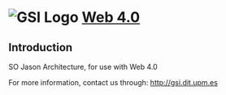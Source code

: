 ![GSI Logo](http://gsi.dit.upm.es/templates/jgsi/images/logo.png)
[Web 4.0](http://gsi.dit.upm.es)
==================================

Introduction
---------------------
SO Jason Architecture, for use with Web 4.0

For more information, contact us through: http://gsi.dit.upm.es
